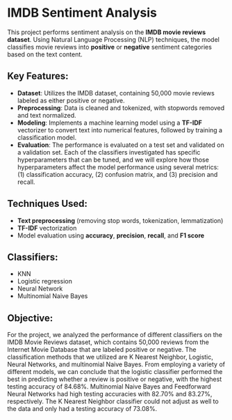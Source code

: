 # IMDB Sentiment Analysis

This project performs sentiment analysis on the **IMDB movie reviews dataset**. Using Natural Language Processing (NLP) techniques, the model classifies movie reviews into **positive** or **negative** sentiment categories based on the text content.

## Key Features:
- **Dataset**: Utilizes the IMDB dataset, containing 50,000 movie reviews labeled as either positive or negative.
- **Preprocessing**: Data is cleaned and tokenized, with stopwords removed and text normalized.
- **Modeling**: Implements a machine learning model using a **TF-IDF** vectorizer to convert text into numerical features, followed by training a classification model.
- **Evaluation**: The performance is evaluated on a test set and validated on a validation set. Each of the classifiers investigated has specific hyperparameters that can be tuned, and we will explore how those hyperparameters affect the model performance using several metrics: (1) classification accuracy, (2) confusion matrix, and (3) precision and recall.


## Techniques Used:
- **Text preprocessing** (removing stop words, tokenization, lemmatization)
- **TF-IDF** vectorization
- Model evaluation using **accuracy**, **precision**, **recall**, and **F1 score**

## Classifiers:
- KNN
- Logistic regression
- Neural Network
- Multinomial Naive Bayes
  
## Objective:
For the project, we analyzed the performance of different classifiers on the IMDB Movie Reviews dataset, which contains 50,000 reviews from the Internet Movie Database that are labeled positive or negative. The classification methods that we utilized are K Nearest Neighbor, Logistic, Neural Networks, and multinomial Naive Bayes. From employing a variety of different models, we can conclude that the logistic classifier performed the best in predicting whether a review is positive or negative, with the highest testing accuracy of 84.68%. Multinomial Naive Bayes and Feedforward Neural Networks had high testing accuracies with 82.70% and 83.27%, respectively. The K Nearest Neighbor classifier could not adjust as well to the data and only had a testing accuracy of 73.08%.

